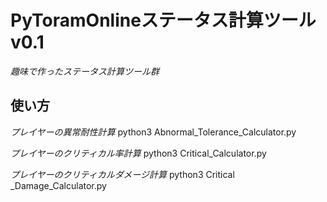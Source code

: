 # PyToramOnlineステータス計算ツール v0.1
*趣味で作ったステータス計算ツール群*

## 使い方
*プレイヤーの異常耐性計算*
python3 Abnormal_Tolerance_Calculator.py

*プレイヤーのクリティカル率計算*
python3 Critical_Calculator.py

*プレイヤーのクリティカルダメージ計算*
python3 Critical _Damage_Calculator.py
